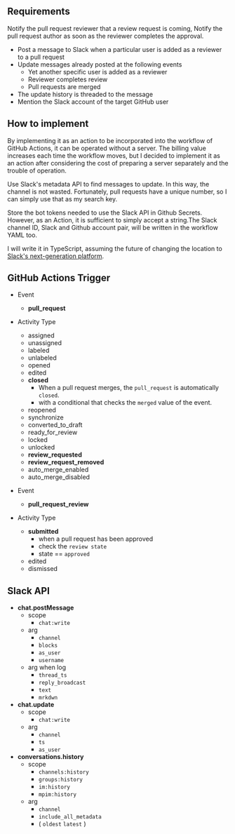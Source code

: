 ## Requirements

Notify the pull request reviewer that a review request is coming,
Notify the pull request author as soon as the reviewer completes the approval.

- Post a message to Slack when a particular user is added as a reviewer to a pull request
- Update messages already posted at the following events
    - Yet another specific user is added as a reviewer
    - Reviewer completes review
    - Pull requests are merged
- The update history is threaded to the message
- Mention the Slack account of the target GitHub user

## How to implement

By implementing it as an action to be incorporated into the workflow of GitHub Actions,
it can be operated without a server. The billing value increases each time the workflow moves,
but I decided to implement it as an action after considering the cost of preparing a server separately
and the trouble of operation.

Use Slack's metadata API to find messages to update. In this way, the channel is not wasted. 
Fortunately, pull requests have a unique number, so I can simply use that as my search key.

Store the bot tokens needed to use the Slack API in Github Secrets. However, as an Action,
it is sufficient to simply accept a string.The Slack channel ID, Slack and Github account pair,
will be written in the workflow YAML too.

I will write it in TypeScript, assuming the future of changing the location to
[Slack's next-generation platform](https://api.slack.com/future).

## GitHub Actions Trigger

- Event
    - **pull_request**
- Activity Type
    - assigned
    - unassigned
    - labeled
    - unlabeled
    - opened
    - edited
    - **closed**
        - When a pull request merges, the `pull_request` is automatically `closed`. 
        - with a conditional that checks the `merged` value of the event. 
    - reopened
    - synchronize
    - converted_to_draft
    - ready_for_review
    - locked
    - unlocked
    - **review_requested**
    - **review_request_removed**
    - auto_merge_enabled
    - auto_merge_disabled

- Event
    - **pull_request_review**
- Activity Type
    - **submitted**
        - when a pull request has been approved
        - check the `review state`
        - state == `approved`
    - edited
    - dismissed

## Slack API

- **chat.postMessage**
    - scope
        - `chat:write`
    - arg
        - `channel`
        - `blocks`
        - `as_user`
        - `username`
    - arg when log
        - `thread_ts`
        - `reply_broadcast`
        - `text`
        - `mrkdwn`
- **chat.update**
    - scope
        - `chat:write`
    - arg
        - `channel`
        - `ts`
        - `as_user`
- **conversations.history**
    - scope
        - `channels:history`
        - `groups:history`
        - `im:history`
        - `mpim:history`
    - arg
        - `channel`
        - `include_all_metadata`
        - ( `oldest` `latest` )
